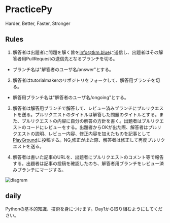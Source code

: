 # PracticePy

Harder, Better, Faster, Stronger

## Rules

1. 解答者は出題者に問題を解く旨を<A href="mailto:info@tkm.blue">info@tkm.blue</a>に送信し、出題者はその解答者用PullRequestの送信先となるブランチを切る。
  - ブランチ名は"解答者のユーザ名/answer"とする。

2. 解答者はtutorialmakerのリポジトリをフォークして、解答用ブランチを切る。
  - 解答用ブランチ名は"解答者のユーザ名/ongoing"とする。

3. 解答者は解答用ブランチで解答して、レビュー済みブランチにプルリクエストを送る。プルリクエストのタイトルは解答した問題のタイトルとする。また、プルリクエストの内容に自分の解答の方針を書く。出題者はプルリクエストのコードにレビューをする。出題者からOKが出た際、解答者はプルリクエストの説明、レビュー内容、修正内容を加えたものを記事として[PlayGround](https://playground-i.com/articles/new/)に投稿する。NG,修正が出た際、解答者は修正して再度プルリクエストを送る。

4. 解答者は書いた記事のURLを、出題者にプルリクエストのコメント等で報告する。出題者は記事の投稿を確認したのち、解答者用ブランチをレビュー済みブランチにマージする。

![diagram](https://github.com/tutorialmaker/PracticePy/blob/master/diagram.jpg)

## daily

Pythonの基本的知識、技術を身につけます。Day1から取り組むようにしてください。
